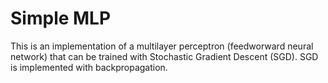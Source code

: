 # Simple MLP

This is an implementation of a multilayer perceptron (feedworward neural network)
that can be trained with Stochastic Gradient Descent (SGD). SGD is implemented
with backpropagation.


